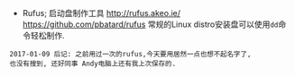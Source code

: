 

* Rufus; 启动盘制作工具
  http://rufus.akeo.ie/
  https://github.com/pbatard/rufus
  常规的Linux distro安装盘可以使用`dd`命令轻松制作.


```
2017-01-09 后记: 之前用过一次的rufus,今天要用居然一点也想不起名字了,
也没有搜到, 还好同事 Andy电脑上还有我上次保存的.
```
